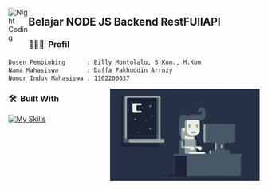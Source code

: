 <img alt="Night Coding" src="./assets/Hand%20Wave.gif" width='40' align="left"/><h2>Belajar NODE JS Backend RestFUllAPI</h2>

<!-- ## 👋 &nbsp;Belajar NODE JS Backend RestFUllAPI-->

### 👨🏻‍💻 &nbsp;Profil 
```
Dosen Pembimbing      : Billy Montolalu, S.Kom., M.Kom
Nama Mahasiswa        : Daffa Fakhuddin Arrozy
Nomor Induk Mahasiswa : 1102200037
```

<img alt="Night Coding" src="https://raw.githubusercontent.com/AVS1508/AVS1508/master/assets/Night-Coding.gif" align="right"/>

### 🛠 &nbsp;Built With

[![My Skills](https://skillicons.dev/icons?i=nodejs,vue&perline=3)](https://skillicons.dev)



